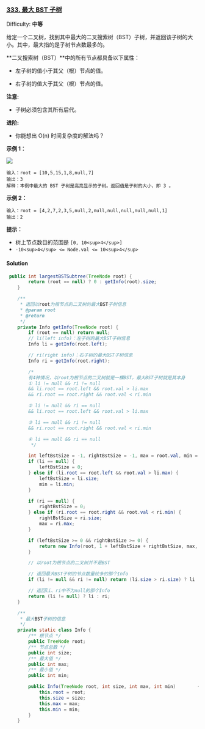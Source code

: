 ### [333. 最大 BST 子树](https://leetcode-cn.com/problems/largest-bst-subtree/)

Difficulty: **中等**


给定一个二叉树，找到其中最大的二叉搜索树（BST）子树，并返回该子树的大小。其中，最大指的是子树节点数最多的。

**二叉搜索树（BST）**中的所有节点都具备以下属性：

*   左子树的值小于其父（根）节点的值。

*   右子树的值大于其父（根）节点的值。

**注意:**

*   子树必须包含其所有后代。

**进阶:**

*   你能想出 O(n) 时间复杂度的解法吗？

**示例 1：**

**![](https://assets.leetcode.com/uploads/2020/10/17/tmp.jpg)**

```
输入：root = [10,5,15,1,8,null,7]
输出：3
解释：本例中最大的 BST 子树是高亮显示的子树。返回值是子树的大小，即 3 。
```

**示例 2：**

```
输入：root = [4,2,7,2,3,5,null,2,null,null,null,null,null,1]
输出：2
```

**提示：**

*   树上节点数目的范围是 `[0, 10<sup>4</sup>]`
*   `-10<sup>4</sup> <= Node.val <= 10<sup>4</sup>`


#### Solution

```java
 public int largestBSTSubtree(TreeNode root) {
        return (root == null) ? 0 : getInfo(root).size;
    }

    /**
     * 返回以root为根节点的二叉树的最大BST子树信息
     * @param root
     * @return
     */
    private Info getInfo(TreeNode root) {
        if (root == null) return null;
        // li(left info)：左子树的最大BST子树信息
        Info li = getInfo(root.left);

        // ri(right info)：右子树的最大BST子树信息
        Info ri = getInfo(root.right);

        /*
        有4种情况，以root为根节点的二叉树就是一棵BST，最大BST子树就是其本身
        ① li != null && ri != null
        && li.root == root.left && root.val > li.max
        && ri.root == root.right && root.val < ri.min

        ② li != null && ri == null
        && li.root == root.left && root.val > li.max

        ③ li == null && ri != null
        && ri.root == root.right && root.val < ri.min

        ④ li == null && ri == null
         */

        int leftBstSize = -1, rightBstSize = -1, max = root.val, min = root.val;
        if (li == null) {
            leftBstSize = 0;
        } else if (li.root == root.left && root.val > li.max) {
            leftBstSize = li.size;
            min = li.min;
        }

        if (ri == null) {
            rightBstSize = 0;
        } else if (ri.root == root.right && root.val < ri.min) {
            rightBstSize = ri.size;
            max = ri.max;
        }

        if (leftBstSize >= 0 && rightBstSize >= 0) {
            return new Info(root, 1 + leftBstSize + rightBstSize, max, min);
        }

        // 以root为根节点的二叉树并不是BST

        // 返回最大BST子树的节点数量较多的那个Info
        if (li != null && ri != null) return (li.size > ri.size) ? li : ri;

        // 返回li、ri中不为null的那个Info
        return (li != null) ? li : ri;
    }

    /**
     * 最大BST子树的信息
     */
    private static class Info {
        /** 根节点 */
        public TreeNode root;
        /** 节点总数 */
        public int size;
        /** 最大值 */
        public int max;
        /** 最小值 */
        public int min;

        public Info(TreeNode root, int size, int max, int min)        { 
            this.root = root;
            this.size = size;
            this.max = max;
            this.min = min;
        }
    }

```